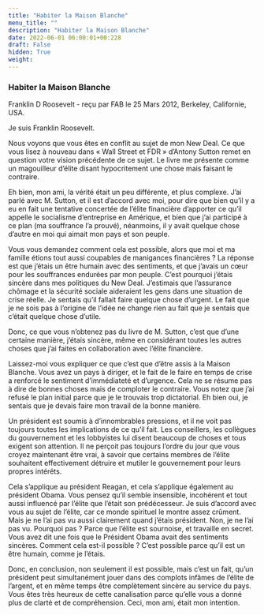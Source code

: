 ```yaml
---
title: "Habiter la Maison Blanche"
menu_title: ""
description: "Habiter la Maison Blanche"
date: 2022-06-01 06:00:01+00:228
draft: False
hidden: True
weight:
---
```

### Habiter la Maison Blanche

Franklin D Roosevelt - reçu par FAB le 25 Mars 2012, Berkeley, Californie, USA.

Je suis Franklin Roosevelt.

Nous voyons que vous êtes en conflit au sujet de mon New Deal. Ce que vous lisez à nouveau dans « Wall Street et FDR » d’Antony Sutton remet en question votre vision précédente de ce sujet. Le livre me présente comme un magouilleur d’élite disant hypocritement une chose mais faisant le contraire.

Eh bien, mon ami, la vérité était un peu différente, et plus complexe. J’ai parlé avec M. Sutton, et il est d’accord avec moi, pour dire que bien qu’il y a eu en fait une tentative concertée de l’élite financière d’apporter ce qu’il appelle le socialisme d’entreprise en Amérique, et bien que j’ai participé à ce plan (ma souffrance l’a prouvé), néanmoins, il y avait quelque chose d’autre en moi qui aimait mon pays et son peuple.

Vous vous demandez comment cela est possible, alors que moi et ma famille étions tout aussi coupables de manigances financières ? La réponse est que j’étais un être humain avec des sentiments, et que j’avais un cœur pour les souffrances endurées par mon peuple. C’est pourquoi j’étais sincère dans mes politiques du New Deal. J’estimais que l’assurance chômage et la sécurité sociale aideraient les gens dans une situation de crise réelle. Je sentais qu’il fallait faire quelque chose d’urgent. Le fait que je ne sois pas à l’origine de l’idée ne change rien au fait que je sentais que c’était quelque chose d’utile.

Donc, ce que vous n’obtenez pas du livre de M. Sutton, c’est que d’une certaine manière, j’étais sincère, même en considérant toutes les autres choses que j’ai faites en collaboration avec l’élite financière.

Laissez-moi vous expliquer ce que c’est que d’être assis à la Maison Blanche. Vous avez un pays à diriger, et le fait de le faire en temps de crise a renforcé le sentiment d’immédiateté et d’urgence. Cela ne se résume pas à dire de bonnes choses mais de comploter le contraire. Vous notez que j’ai refusé le plan initial parce que je le trouvais trop dictatorial. Eh bien oui, je sentais que je devais faire mon travail de la bonne manière.

Un président est soumis à d’innombrables pressions, et il ne voit pas toujours toutes les implications de ce qu’il fait. Les conseillers, les collègues du gouvernement et les lobbyistes lui disent beaucoup de choses et tous exigent son attention. Il ne perçoit pas toujours l’ordre du jour que vous croyez maintenant être vrai, à savoir que certains membres de l’élite souhaitent effectivement détruire et mutiler le gouvernement pour leurs propres intérêts.

Cela s’applique au président Reagan, et cela s’applique également au président Obama. Vous pensez qu’il semble insensible, incohérent et tout aussi influencé par l’élite que l’était son prédécesseur. Je suis d’accord avec vous au sujet de l’élite, car ce monde spirituel le montre assez crûment. Mais je ne l’ai pas vu aussi clairement quand j’étais président. Non, je ne l’ai pas vu. Pourquoi pas ? Parce que l’élite est sournoise, et travaille en secret. Vous avez dit une fois que le Président Obama avait des sentiments sincères. Comment cela est-il possible ? C’est possible parce qu’il est un être humain, comme je l’étais.

Donc, en conclusion, non seulement il est possible, mais c’est un fait, qu’un président peut simultanément jouer dans des complots infâmes de l’élite de l’argent, et en même temps être complètement sincère au service du pays. Vous êtes très heureux de cette canalisation parce qu’elle vous a donné plus de clarté et de compréhension. Ceci, mon ami, était mon intention.
